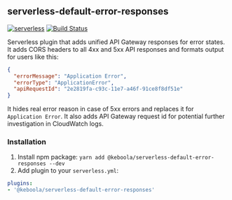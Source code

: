 ## serverless-default-error-responses

[![serverless](http://public.serverless.com/badges/v3.svg)](http://www.serverless.com)
[![Build Status](https://travis-ci.org/keboola/serverless-default-error-responses.svg?branch=master)](https://travis-ci.org/keboola/serverless-default-error-responses)

Serverless plugin that adds unified API Gateway responses for error states. It adds CORS headers to all 4xx and 5xx API responses and formats output for users like this:
```json
{
  "errorMessage": "Application Error", 
  "errorType": "ApplicationError", 
  "apiRequestId": "2e2819fa-c93c-11e7-a46f-91ce8f8df51e"
}
```
It hides real error reason in case of 5xx errors and replaces it for `Application Error`. It also adds API Gateway request id for potential further investigation in CloudWatch logs. 


### Installation

1. Install npm package: `yarn add @keboola/serverless-default-error-responses --dev`
2. Add plugin to your `serverless.yml`:
```yaml
plugins:
- '@keboola/serverless-default-error-responses'
```
